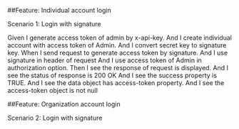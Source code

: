 ##Feature: Individual account login

Scenario 1: Login with signature

Given I generate access token of admin by x-api-key.
And I create individual account with access token of Admin.
And I convert secret key to signature key.
When I send request to generate access token by signature.
And I use signature in header of request
And I use access token of Admin in authorization option.
Then I see the response of request is displayed.
And I see the status of response is 200 OK
And I see the success property is TRUE.
And I see the data object has access-token property.
And I see the access-token object is not null


##Feature: Organization account login

Scenario 2: Login with signature
